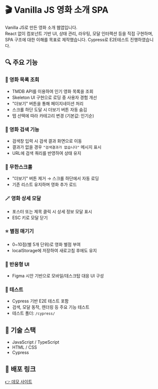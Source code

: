 # 🎬 Vanilla JS 영화 소개 SPA

Vanilla JS로 만든 영화 소개 웹앱입니다.  
React 없이 컴포넌트 기반 UI, 상태 관리, 라우팅, 모달 인터랙션 등을 직접 구현하며, SPA 구조에 대한 이해를 목표로 제작했습니다.
Cypress로 E2E테스트 진행하였습니다.

## 🔍 주요 기능

### 📌 영화 목록 조회
- TMDB API를 이용하여 인기 영화 목록을 조회
- Skeleton UI 구현으로 로딩 중 사용자 경험 개선
- "더보기" 버튼을 통해 페이지네이션 처리
- 스크롤 하단 도달 시 더보기 버튼 자동 숨김
- 탭 선택에 따라 카테고리 변경 (기본값: 인기순)

### 🎯 영화 검색 기능
- 검색창 입력 시 검색 결과 화면으로 이동
- 결과가 없을 경우 `"검색결과가 없습니다"` 메시지 표시
- URL에 검색 쿼리를 반영하여 상태 유지

### 🔄 무한스크롤
- "더보기" 버튼 제거 → 스크롤 하단에서 자동 로딩
- 기존 리스트 유지하며 영화 추가 로드

### 🪄 영화 상세 모달
- 포스터 또는 제목 클릭 시 상세 정보 모달 표시
- ESC 키로 모달 닫기

### ⭐ 별점 매기기
- 0~10점(별 5개 단위)로 영화 별점 부여
- localStorage에 저장하여 새로고침 후에도 유지

### 📱 반응형 UI
- Figma 시안 기반으로 모바일/데스크탑 대응 UI 구성

### 🧪 테스트
- Cypress 기반 E2E 테스트 포함
- 검색, 모달 동작, 렌더링 등 주요 기능 테스트
- 테스트 폴더: `/cypress/`

## 🧰 기술 스택

- JavaScript / TypeScript
- HTML / CSS
- Cypress

## 🚀 배포 링크

[👉 데모 사이트](https://devpearlkim.github.io/js-movie-review/)


